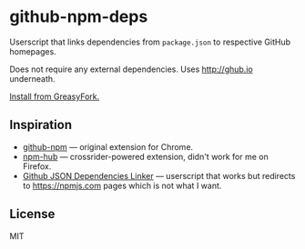 # github-npm-deps

Userscript that links dependencies from `package.json` to respective GitHub homepages.

Does not require any external dependencies. Uses http://ghub.io underneath.

[Install from GreasyFork.](https://greasyfork.org/en/scripts/11609-github-npm-deps)

## Inspiration

- [github-npm] — original extension for Chrome.
- [npm-hub] — crossrider-powered extension, didn't work for me on Firefox.
- [Github JSON Dependencies Linker][github-linker] — userscript that works but redirects to https://npmjs.com pages which is not what I want.

[npm-hub]: https://github.com/zeke/npm-hub
[github-npm]: https://github.com/danielhusar/github-npm
[github-linker]: https://greasyfork.org/en/scripts/8770-github-json-dependencies-linker

## License

MIT
